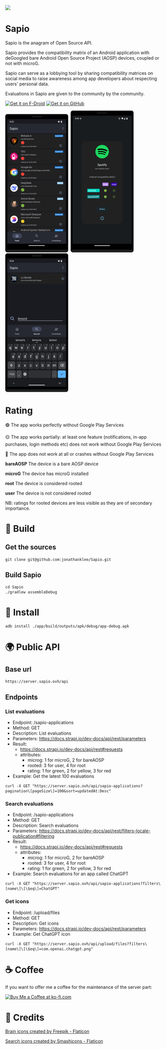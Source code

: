 <p align="left"><img src="https://github.com/jonathanklee/Sapio/blob/main/app/src/main/icon.png" width="200"/></p>

# Sapio

Sapio is the anagram of Open Source API.

Sapio provides the compatibility matrix of an Android application with deGoogled bare Android Open Source Project (AOSP) devices, coupled or not with microG.

Sapio can serve as a lobbying tool by sharing compatibility matrices on social media to raise awareness among app developers about respecting users' personal data.

Evaluations in Sapio are given to the community by the community.

[<img src="https://fdroid.gitlab.io/artwork/badge/get-it-on.png" alt="Get it on F-Droid" height="80">](https://f-droid.org/packages/com.klee.sapio/) [<img src="ghbadge.png" alt="Get it on GitHub" height="80">](https://github.com/jonathanklee/Sapio/releases)

<p><img src="https://github.com/jonathanklee/Sapio/blob/main/fastlane/metadata/android/en-US/images/phoneScreenshots/1.png" width="200"/>&nbsp&nbsp<img src="https://github.com/jonathanklee/Sapio/blob/main/fastlane/metadata/android/en-US/images/phoneScreenshots/2.png" width="200"/>&nbsp&nbsp<img src="https://github.com/jonathanklee/Sapio/blob/main/fastlane/metadata/android/en-US/images/phoneScreenshots/3.png" width="200"/>

# Rating

🟢 The app works perfectly without Google Play Services

🟡 The app works partially: at least one feature (notifications, in-app purchases, login methods etc) does not work without Google Play Services

🔴 The app does not work at all or crashes without Google Play Services

**bareAOSP** The device is a bare AOSP device 

**microG** The device has microG installed

**root** The device is considered rooted

**user** The device is not considered rooted

NB: ratings for rooted devices are less visible as they are of secondary importance.

# 🔨 Build
## Get the sources

```
git clone git@github.com:jonathanklee/Sapio.git
```
## Build Sapio
```
cd Sapio
./gradlew assembleDebug
````
# 📱 Install
```
adb install ./app/build/outputs/apk/debug/app-debug.apk
```

# :earth_africa: Public API

## Base url
```
https://server.sapio.ovh/api
```
## Endpoints

### List evaluations

- Endpoint: /sapio-applications
- Method: GET
- Description: List evaluations
- Parameters: https://docs.strapi.io/dev-docs/api/rest/parameters
- Result:
    - https://docs.strapi.io/dev-docs/api/rest#requests
    - attributes:
        - microg: 1 for microG, 2 for bareAOSP
        - rooted: 3 for user, 4 for root
        - rating: 1 for green, 2 for yellow, 3 for red
- Example: Get the latest 100 evaluations

```
curl -X GET "https://server.sapio.ovh/api/sapio-applications?pagination\[pageSize\]=100&sort=updatedAt:Desc"
```

### Search evaluations

- Endpoint: /sapio-applications
- Method: GET
- Description: Search evaluations
- Parameters: https://docs.strapi.io/dev-docs/api/rest/filters-locale-publication#filtering
- Result:
    - https://docs.strapi.io/dev-docs/api/rest#requests
    - attributes:
        - microg: 1 for microG, 2 for bareAOSP
        - rooted: 3 for user, 4 for root
        - rating: 1 for green, 2 for yellow, 3 for red
- Example: Search evaluations for an app called ChatGPT
 ```
 curl -X GET "https://server.sapio.ovh/api/sapio-applications?filters\[name\]\[\$eq\]=ChatGPT"
 ```

### Get icons

- Endpoint: /upload/files
- Method: GET
- Description: Get icons
- Parameters: https://docs.strapi.io/dev-docs/api/rest/parameters
- Example: Get ChatGPT icon
 ```
curl -X GET "https://server.sapio.ovh/api/upload/files?filters\[name\]\[\$eq\]=com.openai.chatgpt.png"
 ```

# ☕ Coffee

If you want to offer me a coffee for the maintenance of the server part:

<a href='https://ko-fi.com/Y8Y5191O6Z' target='_blank'><img height='36' style='border:0px;height:36px;' src='https://storage.ko-fi.com/cdn/kofi6.png?v=6' border='0' alt='Buy Me a Coffee at ko-fi.com' /></a>

# 👏 Credits

<a href="https://www.flaticon.com/free-icons/brain" title="brain icons">Brain icons created by Freepik - Flaticon</a>

<a href="https://www.flaticon.com/free-icons/search" title="search icons">Search icons created by Smashicons - Flaticon</a>
